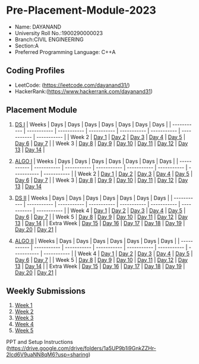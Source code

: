 # Pre-Placement-Module-2023

- Name: DAYANAND
- University Roll No.:1900290000023
- Branch:CIVIL ENGINEERING
- Section:A
- Preferred Programming Language: C++A

## Coding Profiles
- LeetCode: (https://leetcode.com/dayanand31/)
- HackerRank:(https://www.hackerrank.com/dayanand31)

## Placement Module
1. [DS I](https://github.com/dayanand31/Pre-Placement-Module-2023/tree/main/DS%20I)
    | Weeks | Days | Days | Days | Days | Days | Days | Days |
    | ----------- | ----------- | ----------- | ----------- | ----------- | ----------- | ----------- | ----------- | 
    | Week 2 | [Day 1](https://github.com/dayanand31/Pre-Placement-Module-2023/tree/main/DS%20I/Day%201) | [Day 2](https://github.com/dayanand31/Pre-Placement-Module-2023/tree/main/DS%20I/Day%202) | [Day 3](https://github.com/dayanand31/Pre-Placement-Module-2023/tree/main/DS%20I/Day%203) | [Day 4](https://github.com/dayanand31/Pre-Placement-Module-2023/tree/main/DS%20I/Day%204) | [Day 5](https://github.com/dayanand31/Pre-Placement-Module-2023/tree/main/DS%20I/Day%205) | [Day 6](https://github.com/dayanand31/Pre-Placement-Module-2023/tree/main/DS%20I/Day%206) | [Day 7](https://github.com/dayanand31/Pre-Placement-Module-2023/tree/main/DS%20I/Day%207) |
    | Week 3 | [Day 8](https://github.com/dayanand31/Pre-Placement-Module-2023/tree/main/DS%20I/Day%208) | [Day 9](https://github.com/dayanand31/Pre-Placement-Module-2023/tree/main/DS%20I/Day%209) | [Day 10](https://github.com/dayanand31/Pre-Placement-Module-2023/tree/main/DS%20I/Day%2010) | [Day 11](https://github.com/dayanand31/Pre-Placement-Module-2023/tree/main/DS%20I/Day%2011) | [Day 12](https://github.com/dayanand31/Pre-Placement-Module-2023/tree/main/DS%20I/Day%2012) | [Day 13](https://github.com/dayanand31/Pre-Placement-Module-2023/tree/main/DS%20I/Day%2013) | [Day 14](https://github.com/dayanand31/Pre-Placement-Module-2023/tree/main/DS%20I/Day%2014) |
    
2. [ALGO I](https://github.com/dayanand31/Pre-Placement-Module-2023/tree/main/ALGO%20I)
    | Weeks | Days | Days | Days | Days | Days | Days | Days |
    | ----------- | ----------- | ----------- | ----------- | ----------- | ----------- | ----------- | ----------- |
    | Week 2 | [Day 1](https://github.com/dayanand31/Pre-Placement-Module-2023/tree/main/ALGO%20I/Day%201) | [Day 2](https://github.com/dayanand31/Pre-Placement-Module-2023/tree/main/ALGO%20I/Day%202) | [Day 3](https://github.com/dayanand31/Pre-Placement-Module-2023/tree/main/ALGO%20I/Day%203) | [Day 4](https://github.com/dayanand31/Pre-Placement-Module-2023/tree/main/ALGO%20I/Day%204) | [Day 5](https://github.com/dayanand31/Pre-Placement-Module-2023/tree/main/ALGO%20I/Day%205) | [Day 6](https://github.com/dayanand31/Pre-Placement-Module-2023/tree/main/ALGO%20I/Day%206) | [Day 7](https://github.com/dayanand31/Pre-Placement-Module-2023/tree/main/ALGO%20I/Day%207) |
    | Week 3 | [Day 8](https://github.com/dayanand31/Pre-Placement-Module-2023/tree/main/ALGO%20I/Day%208) | [Day 9](https://github.com/dayanand31/Pre-Placement-Module-2023/tree/main/ALGO%20I/Day%209) | [Day 10](https://github.com/dayanand31/Pre-Placement-Module-2023/tree/main/ALGO%20I/Day%2010) | [Day 11](https://github.com/dayanand31/Pre-Placement-Module-2023/tree/main/ALGO%20I/Day%2011) | [Day 12](https://github.com/dayanand31/Pre-Placement-Module-2023/tree/main/ALGO%20I/Day%2012) | [Day 13](https://github.com/dayanand31/Pre-Placement-Module-2023/tree/main/ALGO%20I/Day%2013) | [Day 14](https://github.com/dayanand31/Pre-Placement-Module-2023/tree/main/ALGO%20I/Day%2014)  
    
3. [DS II](https://github.com/dayanand31/Pre-Placement-Module-2023/tree/main/DS%20II)
    | Weeks | Days | Days | Days | Days | Days | Days | Days |
    | ----------- | ----------- | ----------- | ----------- | ----------- | ----------- | ----------- | ----------- |
    | Week 4 | [Day 1](https://github.com/dayanand31/Pre-Placement-Module-2023/tree/main/DS%20II/Day%201) | [Day 2](https://github.com/dayanand31/Pre-Placement-Module-2023/tree/main/DS%20II/Day%202) | [Day 3](https://github.com/dayanand31/Pre-Placement-Module-2023/tree/main/DS%20II/Day%203) | [Day 4](https://github.com/dayanand31/Pre-Placement-Module-2023/tree/main/DS%20II/Day%204) | [Day 5](https://github.com/dayanand31/Pre-Placement-Module-2023/tree/main/DS%20II/Day%205) | [Day 6](https://github.com/dayanand31/Pre-Placement-Module-2023/tree/main/DS%20II/Day%206) | [Day 7](https://github.com/dayanand31/Pre-Placement-Module-2023/tree/main/DS%20II/Day%207) | 
    | Week 5 | [Day 8](https://github.com/dayanand31/Pre-Placement-Module-2023/tree/main/DS%20II/Day%208) | [Day 9](https://github.com/dayanand31/Pre-Placement-Module-2023/tree/main/DS%20II/Day%209) | [Day 10](https://github.com/dayanand31/Pre-Placement-Module-2023/tree/main/DS%20II/Day%2010) | [Day 11](https://github.com/dayanand31/Pre-Placement-Module-2023/tree/main/DS%20II/Day%2011) | [Day 12](https://github.com/dayanand31/Pre-Placement-Module-2023/tree/main/DS%20II/Day%2012) | [Day 13](https://github.com/dayanand31/Pre-Placement-Module-2023/tree/main/DS%20II/Day%2013) | [Day 14](https://github.com/dayanand31/Pre-Placement-Module-2023/tree/main/DS%20II/Day%2014) |
    | Extra Week | [Day 15](https://github.com/dayanand31/Pre-Placement-Module-2023/tree/main/DS%20II/Day%2015) | [Day 16](https://github.com/dayanand31/Pre-Placement-Module-2023/tree/main/DS%20II/Day%2016) | [Day 17](https://github.com/dayanand31/Pre-Placement-Module-2023/tree/main/DS%20II/Day%2017) | [Day 18](https://github.com/dayanand31/Pre-Placement-Module-2023/tree/main/DS%20II/Day%2018) | [Day 19](https://github.com/dayanand31/Pre-Placement-Module-2023/tree/main/DS%20II/Day%2019) | [Day 20](https://github.com/dayanand31/Pre-Placement-Module-2023/tree/main/DS%20II/Day%2020) | [Day 21](https://github.com/dayanand31/Pre-Placement-Module-2023/tree/main/DS%20II/Day%2021) |
    
4. [ALGO II](https://github.com/dayanand31/Pre-Placement-Module-2023/tree/main/ALGO%20II)
    | Weeks | Days | Days | Days | Days | Days | Days | Days |
    | ----------- | ----------- | ----------- | ----------- | ----------- | ----------- | ----------- | ----------- |
    | Week 4 | [Day 1](https://github.com/dayanand31/Pre-Placement-Module-2023/tree/main/ALGO%20II/Day%201) | [Day 2](https://github.com/dayanand31/Pre-Placement-Module-2023/tree/main/ALGO%20II/Day%202) | [Day 3](https://github.com/dayanand31/Pre-Placement-Module-2023/tree/main/ALGO%20II/Day%203) | [Day 4](https://github.com/dayanand31/Pre-Placement-Module-2023/tree/main/ALGO%20II/Day%204) | [Day 5](https://github.com/dayanand31/Pre-Placement-Module-2023/tree/main/ALGO%20II/Day%205) | [Day 6](https://github.com/dayanand31/Pre-Placement-Module-2023/tree/main/ALGO%20II/Day%206) | [Day 7](https://github.com/dayanand31/Pre-Placement-Module-2023/tree/main/ALGO%20II/Day%207) |
    | Week 5 | [Day 8](https://github.com/dayanand31/Pre-Placement-Module-2023/tree/main/ALGO%20II/Day%208) | [Day 9](https://github.com/dayanand31/Pre-Placement-Module-2023/tree/main/ALGO%20II/Day%209) | [Day 10](https://github.com/dayanand31/Pre-Placement-Module-2023/tree/main/ALGO%20II/Day%2010) | [Day 11](https://github.com/dayanand31/Pre-Placement-Module-2023/tree/main/ALGO%20II/Day%2011) | [Day 12](https://github.com/dayanand31/Pre-Placement-Module-2023/tree/main/ALGO%20II/Day%2012) | [Day 13](https://github.com/dayanand31/Pre-Placement-Module-2023/tree/main/ALGO%20II/Day%2013) | [Day 14](https://github.com/dayanand31/Pre-Placement-Module-2023/tree/main/ALGO%20II/Day%2014) |
    | Extra Week | [Day 15](https://github.com/dayanand31/Pre-Placement-Module-2023/tree/main/ALGO%20II/Day%2015) | [Day 16](https://github.com/dayanand31/Pre-Placement-Module-2023/tree/main/ALGO%20II/Day%2016) | [Day 17](https://github.com/dayanand31/Pre-Placement-Module-2023/tree/main/ALGO%20II/Day%2017) | [Day 18](https://github.com/dayanand31/Pre-Placement-Module-2023/tree/main/ALGO%20II/Day%2018) | [Day 19](https://github.com/dayanand31/Pre-Placement-Module-2023/tree/main/ALGO%20II/Day%2019) | [Day 20](https://github.com/dayanand31/Pre-Placement-Module-2023/tree/main/ALGO%20II/Day%2020) | [Day 21](https://github.com/dayanand31/Pre-Placement-Module-2023/tree/main/ALGO%20II/Day%2021) |

## Weekly Submissions
1. [Week 1](https://github.com/dayanand31/Pre-Placement-Module-2023/tree/main/Weekly%20Submissions/Week%201)
2. [Week 2](https://github.com/dayanand31/Pre-Placement-Module-2023/tree/main/Weekly%20Submissions/Week%202)
3. [Week 3](https://github.com/dayanand31/Pre-Placement-Module-2023/tree/main/Weekly%20Submissions/Week%203)
4. [Week 4](https://github.com/dayanand31/Pre-Placement-Module-2023/tree/main/Weekly%20Submissions/Week%204)
5. [Week 5](https://github.com/dayanand31/Pre-Placement-Module-2023/tree/main/Weekly%20Submissions/Week%205)


PPT and Setup Instructions    
(https://drive.google.com/drive/folders/1a5UP9b1i9GnkZZHr-2Icd6V9uaNN8qM6?usp=sharing)
